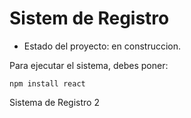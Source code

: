 <h1>Sistem de Registro</h1>

- Estado del proyecto: en construccion.

Para ejecutar el sistema, debes poner:

```npm install react```

Sistema de Registro 2
